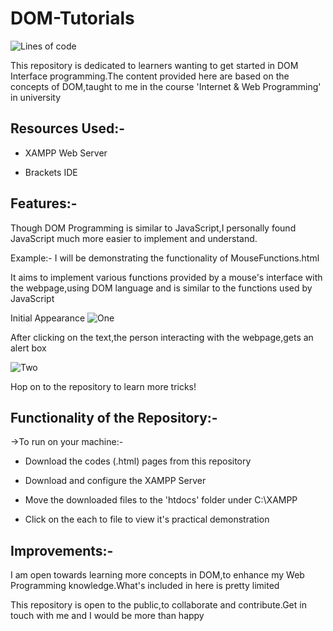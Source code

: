 # DOM-Tutorials

![Lines of code](https://img.shields.io/tokei/lines/github/NoelV11/DOM-Tutorials)

This repository is dedicated to learners wanting to get started in DOM Interface programming.The content provided here are based on the concepts of DOM,taught to me in the course 'Internet & Web Programming' in university

## Resources Used:-

- XAMPP Web Server

- Brackets IDE

## Features:-

Though DOM Programming is similar to JavaScript,I personally found JavaScript much more easier to implement and understand.

Example:-
I will be demonstrating the functionality of MouseFunctions.html 

It aims to implement various functions provided by a mouse's interface with the webpage,using DOM language and is similar to the functions used by JavaScript

Initial Appearance
![One](https://user-images.githubusercontent.com/77625109/121888605-d24aa480-cd35-11eb-9749-878529c054e5.png)

After clicking on the text,the person interacting with the webpage,gets an alert box

![Two](https://user-images.githubusercontent.com/77625109/121889518-f5298880-cd36-11eb-94e0-193619b7cbfa.png)

Hop on to the repository to learn more tricks!

## Functionality of the Repository:-

->To run on your machine:-

- Download the codes (.html) pages from this repository

- Download and configure the XAMPP Server

- Move the downloaded files to the 'htdocs' folder under C:\XAMPP

- Click on the each to file to view it's practical demonstration


## Improvements:-

I am open towards learning more concepts in DOM,to enhance my Web Programming knowledge.What's included in here is pretty limited

This repository is open to the public,to collaborate and contribute.Get in touch with me and I would be more than happy 





